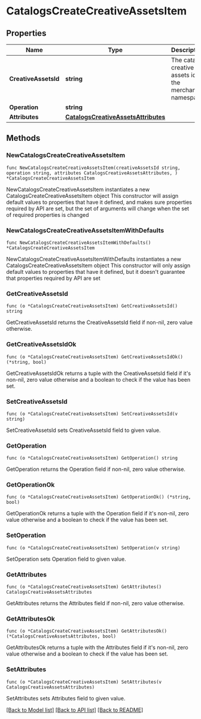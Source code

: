 # CatalogsCreateCreativeAssetsItem

## Properties

Name | Type | Description | Notes
------------ | ------------- | ------------- | -------------
**CreativeAssetsId** | **string** | The catalog creative assets id in the merchant namespace | 
**Operation** | **string** |  | 
**Attributes** | [**CatalogsCreativeAssetsAttributes**](CatalogsCreativeAssetsAttributes.md) |  | 

## Methods

### NewCatalogsCreateCreativeAssetsItem

`func NewCatalogsCreateCreativeAssetsItem(creativeAssetsId string, operation string, attributes CatalogsCreativeAssetsAttributes, ) *CatalogsCreateCreativeAssetsItem`

NewCatalogsCreateCreativeAssetsItem instantiates a new CatalogsCreateCreativeAssetsItem object
This constructor will assign default values to properties that have it defined,
and makes sure properties required by API are set, but the set of arguments
will change when the set of required properties is changed

### NewCatalogsCreateCreativeAssetsItemWithDefaults

`func NewCatalogsCreateCreativeAssetsItemWithDefaults() *CatalogsCreateCreativeAssetsItem`

NewCatalogsCreateCreativeAssetsItemWithDefaults instantiates a new CatalogsCreateCreativeAssetsItem object
This constructor will only assign default values to properties that have it defined,
but it doesn't guarantee that properties required by API are set

### GetCreativeAssetsId

`func (o *CatalogsCreateCreativeAssetsItem) GetCreativeAssetsId() string`

GetCreativeAssetsId returns the CreativeAssetsId field if non-nil, zero value otherwise.

### GetCreativeAssetsIdOk

`func (o *CatalogsCreateCreativeAssetsItem) GetCreativeAssetsIdOk() (*string, bool)`

GetCreativeAssetsIdOk returns a tuple with the CreativeAssetsId field if it's non-nil, zero value otherwise
and a boolean to check if the value has been set.

### SetCreativeAssetsId

`func (o *CatalogsCreateCreativeAssetsItem) SetCreativeAssetsId(v string)`

SetCreativeAssetsId sets CreativeAssetsId field to given value.


### GetOperation

`func (o *CatalogsCreateCreativeAssetsItem) GetOperation() string`

GetOperation returns the Operation field if non-nil, zero value otherwise.

### GetOperationOk

`func (o *CatalogsCreateCreativeAssetsItem) GetOperationOk() (*string, bool)`

GetOperationOk returns a tuple with the Operation field if it's non-nil, zero value otherwise
and a boolean to check if the value has been set.

### SetOperation

`func (o *CatalogsCreateCreativeAssetsItem) SetOperation(v string)`

SetOperation sets Operation field to given value.


### GetAttributes

`func (o *CatalogsCreateCreativeAssetsItem) GetAttributes() CatalogsCreativeAssetsAttributes`

GetAttributes returns the Attributes field if non-nil, zero value otherwise.

### GetAttributesOk

`func (o *CatalogsCreateCreativeAssetsItem) GetAttributesOk() (*CatalogsCreativeAssetsAttributes, bool)`

GetAttributesOk returns a tuple with the Attributes field if it's non-nil, zero value otherwise
and a boolean to check if the value has been set.

### SetAttributes

`func (o *CatalogsCreateCreativeAssetsItem) SetAttributes(v CatalogsCreativeAssetsAttributes)`

SetAttributes sets Attributes field to given value.



[[Back to Model list]](../README.md#documentation-for-models) [[Back to API list]](../README.md#documentation-for-api-endpoints) [[Back to README]](../README.md)


